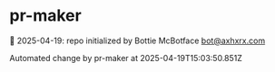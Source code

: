 # pr-maker

🤖 2025-04-19: repo initialized by Bottie McBotface bot@axhxrx.com


Automated change by pr-maker at 2025-04-19T15:03:50.851Z
